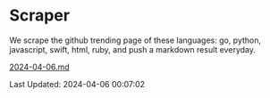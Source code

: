 # Scraper

We scrape the github trending page of these languages: go, python, javascript, swift, html, ruby, and push a markdown result everyday.

[2024-04-06.md](https://github.com/henson/Scraper/blob/master/2024-04-06.md)

Last Updated: 2024-04-06 00:07:02